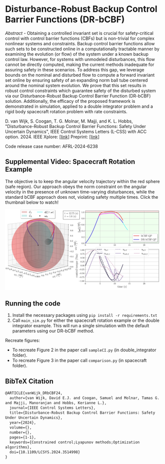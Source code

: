 # Disturbance-Robust Backup Control Barrier Functions (DR-bCBF)

_Abstract_ - Obtaining a controlled invariant set is crucial for safety-critical control with control barrier functions (CBFs) but is non-trivial for complex nonlinear systems and constraints. Backup control barrier functions allow such sets to be constructed online in a computationally tractable manner by examining the evolution (or flow) of the system under a known backup control law. However, for systems with unmodeled disturbances, this flow cannot be directly computed, making the current methods inadequate for assuring safety in these scenarios. To address this gap, we leverage bounds on the nominal and disturbed flow to compute a forward invariant set online by ensuring safety of an expanding norm ball tube centered around the nominal system evolution. We prove that this set results in robust control constraints which guarantee safety of the disturbed system via our Disturbance-Robust Backup Control Barrier Function (DR-bCBF) solution. Additionally, the efficacy of the proposed framework is demonstrated in simulation, applied to a double integrator problem and a rigid body spacecraft rotation problem with rate constraints.

D. van Wijk, S. Coogan, T. G. Molnar, M. Majji, and K. L. Hobbs, "Disturbance-Robust Backup Control Barrier Functions: Safety Under Uncertain Dynamics", IEEE Control Systems Letters (L-CSS) with ACC option. 2024. IEEE Xplore: [[link]](https://ieeexplore.ieee.org/document/10787250) Preprint: [[link]](https://arxiv.org/abs/2409.07700#)

Code release case number: AFRL-2024-6238

## Supplemental Video: Spacecraft Rotation Example
The objective is to keep the angular velocity trajectory within the red sphere (safe region). Our approach obeys the norm constraint on the angular velocity in the presence of unknown time-varying disturbances, while the standard bCBF approach does not, violating safety multiple times. Click the thumbnail below to watch!

[![Spacecraft Rotation Supplemental Video](https://github.com/davidvwijk/DR-bCBF/blob/main/thumbnail_cropped.jpg)](https://www.youtube.com/watch?v=kJRBKPcA4dk)

## Running the code

1. Install the necessary packages using `pip install -r requirements.txt`
2. Call `main_sim.py` for either the spacecraft rotation example or the double integrator example. This will run a single simulation with the default parameters using our DR-bCBF method.

Recreate figures:
- To recreate Figure 2 in the paper call `sampleCI.py` (in double_integrator folder).
- To recreate Figure 3 in the paper call `comparison.py` (in spacecraft folder).

## BibTeX Citation

```
@ARTICLE{vanWijk_DRbCBF24,
  author={van Wijk, David E.J. and Coogan, Samuel and Molnar, Tamas G. and Majji, Manoranjan and Hobbs, Kerianne L.},
  journal={IEEE Control Systems Letters}, 
  title={Disturbance-Robust Backup Control Barrier Functions: Safety Under Uncertain Dynamics}, 
  year={2024},
  volume={},
  number={},
  pages={1-1},
  keywords={Constrained control;Lyapunov methods;Optimization algorithms},
  doi={10.1109/LCSYS.2024.3514998}
}
```
